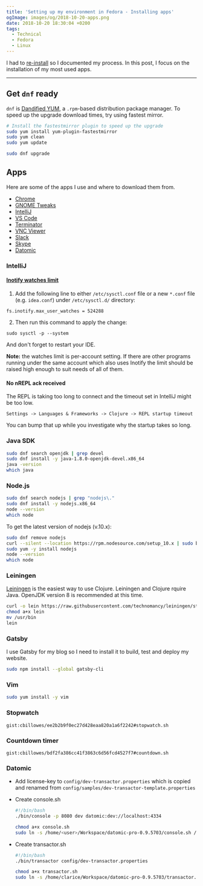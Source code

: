 ```yaml
---
title: 'Setting up my environment in Fedora - Installing apps'
ogImage: images/og/2018-10-20-apps.png
date: 2018-10-20 18:30:04 +0200
tags:
  - Technical
  - Fedora
  - Linux
---
```


I had to [re-install](/blog/setting-up-my-environment-in-fedora/) so I documented my process.
In this post, I focus on the installation of my most used apps.

---

## Get `dnf` ready

`dnf` is [Dandified YUM](<https://en.wikipedia.org/wiki/DNF_(software)>), a `.rpm`-based distribution package manager.
To speed up the upgrade download times, try using fastest mirror.

```bash
# Install the fastestmirror plugin to speed up the upgrade
sudo yum install yum-plugin-fastestmirror
sudo yum clean
sudo yum update

sudo dnf upgrade
```

## Apps

Here are some of the apps I use and where to download them from.

- [Chrome](https://www.google.com/chrome/)
- [GNOME Tweaks](https://connectwww.com/how-to-install-gnome-tweak-tool-or-tweaks-on-ubuntu/60665/)
- [IntelliJ](https://www.jetbrains.com/idea/download/)
- [VS Code](https://code.visualstudio.com/download)
- [Terminator](https://gnometerminator.blogspot.com/p/introduction.html)
- [VNC Viewer](https://www.realvnc.com/en/connect/download/viewer/linux/)
- [Slack](https://slack.com/downloads/linux)
- [Skype](https://www.skype.com/en/get-skype/)
- [Datomic](https://my.datomic.com/downloads/free)

### IntelliJ

#### [Inotify watches limit](https://confluence.jetbrains.com/display/IDEADEV/Inotify+Watches+Limit)

1. Add the following line to either `/etc/sysctl.conf` file or a new `*.conf` file (e.g. `idea.conf`) under `/etc/sysctl.d/` directory:

`fs.inotify.max_user_watches = 524288`

2. Then run this command to apply the change:

`sudo sysctl -p --system`

And don't forget to restart your IDE.

**Note:** the watches limit is per-account setting. If there are other programs running under the same account which also uses Inotify the limit should be raised high enough to suit needs of all of them.

#### No nREPL ack received

The REPL is taking too long to connect and the timeout set in IntelliJ might be too low.

`Settings -> Languages & Frameworks -> Clojure -> REPL startup timeout`

You can bump that up while you investigate why the startup takes so long.

### Java SDK

```bash
sudo dnf search openjdk | grep devel
sudo dnf install -y java-1.8.0-openjdk-devel.x86_64
java -version
which java
```

### Node.js

```bash
sudo dnf search nodejs | grep "nodejs\."
sudo dnf install -y nodejs.x86_64
node --version
which node
```

To get the latest version of nodejs (v.10.x):

```bash
sudo dnf remove nodejs
curl --silent --location https://rpm.nodesource.com/setup_10.x | sudo bash -
sudo yum -y install nodejs
node --version
which node
```

### Leiningen

[Leiningen](https://leiningen.org/) is the easiest way to use Clojure.
Leiningen and Clojure rquire Java. OpenJDK version 8 is recommended at this time.

```bash
curl -o lein https://raw.githubusercontent.com/technomancy/leiningen/stable/bin/lein
chmod a+x lein
mv /usr/bin
lein
```

### Gatsby

I use Gatsby for my blog so I need to install it to build, test and deploy my website.

```bash
sudo npm install --global gatsby-cli
```

### Vim

```bash
sudo yum install -y vim
```

### Stopwatch

`gist:cbillowes/ee2b2b9f0ec27d428eaa820a1a6f2242#stopwatch.sh`

### Countdown timer

`gist:cbillowes/bdf2fa386cc41f3863c6d56fcd4527f7#countdown.sh`

### Datomic

- Add license-key to `config/dev-transactor.properties` which is copied and renamed from `config/samples/dev-transactor-template.properties`
- Create console.sh

  ```bash
  #!/bin/bash
  ./bin/console -p 8080 dev datomic:dev://localhost:4334
  ```

  ```bash
  chmod a+x console.sh
  sudo ln -s /home/<user>/Workspace/datomic-pro-0.9.5703/console.sh /usr/bin/datomic-console
  ```

- Create transactor.sh

  ```bash
  #!/bin/bash
  ./bin/transactor config/dev-transactor.properties
  ```

  ```bash
  chmod a+x transactor.sh
  sudo ln -s /home/clarice/Workspace/datomic-pro-0.9.5703/transactor.sh /usr/bin/datomic-transactor
  ```
